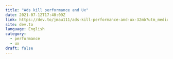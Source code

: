 ```yaml
---
title: "Ads kill performance and Ux"
date: 2021-07-12T17:40:09Z
link: https://dev.to/jmau111/ads-kill-performance-and-ux-32mb?utm_medium=RSS&utm_source=news.12bit.vn
site: dev.to
language: English
category:
  - performance
  - ux
draft: false
---
```

